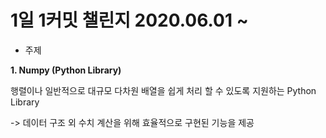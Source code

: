 # 1일 1커밋 챌린지 2020.06.01 ~

* 주제

__1. Numpy (Python Library)__

 행렬이나 일반적으로 대규모 다차원 배열을 쉽게 처리 할 수 있도록 지원하는 Python Library

 -> 데이터 구조 외 수치 계산을 위해 효율적으로 구현된 기능을 제공
